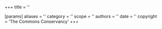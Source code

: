 +++
title = ''

[params]
    aliases = ''
    category = ''
    scope = ''
    authors = ''
    date = ''
    copyright = 'The Commons Conservancy'
+++
